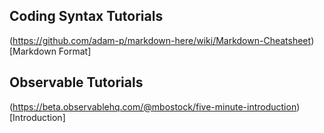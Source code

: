 ## Coding Syntax Tutorials
(https://github.com/adam-p/markdown-here/wiki/Markdown-Cheatsheet)[Markdown Format]

## Observable Tutorials
(https://beta.observablehq.com/@mbostock/five-minute-introduction)[Introduction]

